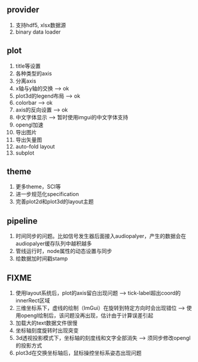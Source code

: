 ## provider
1. 支持hdf5, xlsx数据源
2. binary data loader

## plot
1. title等设置
2. 各种类型的axis
3. 分离axis
4. x轴与y轴的交换 --> ok
5. plot3d的legend布局 --> ok
6. colorbar --> ok
7. axis的反向设置 --> ok
8. 中文字体显示 --> 暂时使用imgui的中文字体支持 
9. opengl加速
10. 导出图片
11. 导出矢量图
12. auto-fold layout
13. subplot

## theme
1. 更多theme，SCI等
2. 进一步规范化specification
3. 完善plot2d和plot3d的layout主题

## pipeline
1. 时间同步的问题。比如信号发生器后面接入audiopalyer，产生的数据会在audiopalyer缓存队列中越积越多
2. 管线运行时，node属性的动态设置与同步
3. 给数据加时间戳stamp

## FIXME
1. 使用layout系统后，plot的axis留白出现问题 --> tick-label超出coord的innerRect区域
2. 三维坐标系下，虚线的绘制（ImGui）在旋转到特定方向时会出现错位 --> 使用opengl绘制后，该问题没再出现，估计由于计算误差引起
3. 加载大的text数据文件很慢
4. 坐标轴刻度旋转时出现突变
5. 3d透视投影模式下，坐标轴的刻度线和文字全部消失 --> 须同步修改opengl的投影方式
6. plot3d在交换坐标轴后，鼠标操控坐标系姿态出现问题